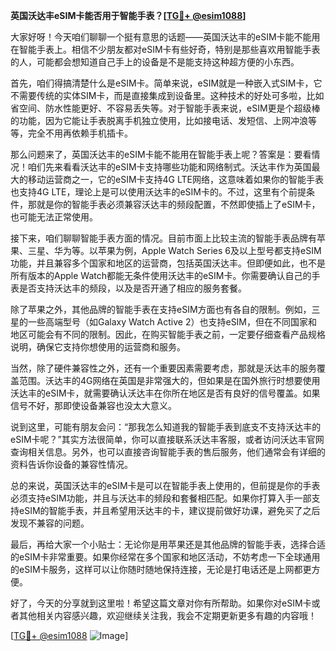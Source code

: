 **英国沃达丰eSIM卡能否用于智能手表？[[TG💪+ @esim1088](https://t.me/s/esim1088)]**

大家好呀！今天咱们聊聊一个挺有意思的话题——英国沃达丰的eSIM卡能不能用在智能手表上。相信不少朋友都对eSIM卡有些好奇，特别是那些喜欢用智能手表的人，可能都会想知道自己手上的设备是不是能支持这种超方便的小东西。

首先，咱们得搞清楚什么是eSIM卡。简单来说，eSIM就是一种嵌入式SIM卡，它不需要传统的实体SIM卡，而是直接集成到设备里。这种技术的好处可多啦，比如省空间、防水性能更好、不容易丢失等。对于智能手表来说，eSIM更是个超级棒的功能，因为它能让手表脱离手机独立使用，比如接电话、发短信、上网冲浪等等，完全不用再依赖手机插卡。

那么问题来了，英国沃达丰的eSIM卡能不能用在智能手表上呢？答案是：要看情况！咱们先来看看沃达丰的eSIM卡支持哪些功能和网络制式。沃达丰作为英国最大的移动运营商之一，它的eSIM卡支持4G LTE网络，这意味着如果你的智能手表也支持4G LTE，理论上是可以使用沃达丰的eSIM卡的。不过，这里有个前提条件，那就是你的智能手表必须兼容沃达丰的频段配置，不然即使插上了eSIM卡，也可能无法正常使用。

接下来，咱们聊聊智能手表方面的情况。目前市面上比较主流的智能手表品牌有苹果、三星、华为等。以苹果为例，Apple Watch Series 6及以上型号都支持eSIM功能，并且兼容多个国家和地区的运营商，包括英国沃达丰。但即便如此，也不是所有版本的Apple Watch都能无条件使用沃达丰的eSIM卡。你需要确认自己的手表是否支持沃达丰的频段，以及是否开通了相应的服务套餐。

除了苹果之外，其他品牌的智能手表在支持eSIM方面也有各自的限制。例如，三星的一些高端型号（如Galaxy Watch Active 2）也支持eSIM，但在不同国家和地区可能会有不同的限制。因此，在购买智能手表之前，一定要仔细查看产品规格说明，确保它支持你想使用的运营商和服务。

当然，除了硬件兼容性之外，还有一个重要因素需要考虑，那就是沃达丰的服务覆盖范围。沃达丰的4G网络在英国是非常强大的，但如果是在国外旅行时想要使用沃达丰的eSIM卡，就需要确认沃达丰在你所在地区是否有良好的信号覆盖。如果信号不好，那即使设备兼容也没太大意义。

说到这里，可能有朋友会问：“那我怎么知道我的智能手表到底支不支持沃达丰的eSIM卡呢？”其实方法很简单，你可以直接联系沃达丰客服，或者访问沃达丰官网查询相关信息。另外，也可以直接咨询智能手表的售后服务，他们通常会有详细的资料告诉你设备的兼容性情况。

总的来说，英国沃达丰的eSIM卡是可以在智能手表上使用的，但前提是你的手表必须支持eSIM功能，并且与沃达丰的频段和套餐相匹配。如果你打算入手一部支持eSIM的智能手表，并且希望用沃达丰的卡，建议提前做好功课，避免买了之后发现不兼容的问题。

最后，再给大家一个小贴士：无论你是用苹果还是其他品牌的智能手表，选择合适的eSIM卡非常重要。如果你经常在多个国家和地区活动，不妨考虑一下全球通用的eSIM卡服务，这样可以让你随时随地保持连接，无论是打电话还是上网都更方便。

好了，今天的分享就到这里啦！希望这篇文章对你有所帮助。如果你对eSIM卡或者其他相关内容感兴趣，欢迎继续关注我，我会不定期更新更多有趣的内容哦！

[[TG💪+ @esim1088](https://t.me/s/esim1088) ![Image](https://i.postimg.cc/4NQfJmqS/Snipaste-2025-05-13-00-14-12.png)]